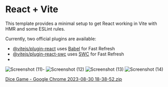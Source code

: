 # React + Vite

This template provides a minimal setup to get React working in Vite with HMR and some ESLint rules.

Currently, two official plugins are available:

- [@vitejs/plugin-react](https://github.com/vitejs/vite-plugin-react/blob/main/packages/plugin-react/README.md) uses [Babel](https://babeljs.io/) for Fast Refresh
- [@vitejs/plugin-react-swc](https://github.com/vitejs/vite-plugin-react-swc) uses [SWC](https://swc.rs/) for Fast Refresh
-
![Screenshot (11)](https://github.com/kanishkshakya/Dice-game/assets/94524257/44b464df-ce54-4c81-80b2-62c7d31328d1)- 
![Screenshot (12)](https://github.com/kanishkshakya/Dice-game/assets/94524257/3b129950-5a38-4716-ad42-0f24f2edff95)
![Screenshot (13)](https://github.com/kanishkshakya/Dice-game/assets/94524257/bc82dfbe-8108-4435-8d49-08950ccc5bf0)
![Screenshot (14)](https://github.com/kanishkshakya/Dice-game/assets/94524257/e1246407-515d-493f-8564-564effe1ed7c)

[Dice Game - Google Chrome 2023-08-30 18-38-52.zip](https://github.com/kanishkshakya/Dice-game/files/12475937/Dice.Game.-.Google.Chrome.2023-08-30.18-38-52.zip)
